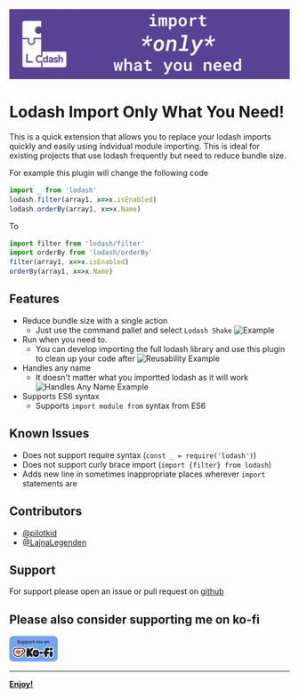 <img style="width:auto; max-height:256px" src="images/banner.png"/>
    

# Lodash Import Only What You Need!

This is a quick extension that allows you to replace your lodash imports quickly and easily using indvidual module importing. This is ideal for existing projects that use lodash frequently but need to reduce bundle size.

For example this plugin will change the following code
```js
import _ from 'lodash'
lodash.filter(array1, x=>x.isEnabled)
lodash.orderBy(array1, x=>x.Name)
```
To
```js
import filter from 'lodash/filter'
import orderBy from 'lodash/orderBy'
filter(array1, x=>x.isEnabled)
orderBy(array1, x=>x.Name)
```

## Features

- Reduce bundle size with a single action
    - Just use the command pallet and select `Lodash Shake`
    ![Example](https://github.com/pilotkid/lodash-only-import-what-you-need/raw/master/images/NormalDemo.gif)
- Run when you need to.
    - You can develop importing the full lodash library and use this plugin to clean up your code after
    ![Reusability Example](https://github.com/pilotkid/lodash-only-import-what-you-need/raw/master/images/Reuseablility.gif)
- Handles any name
    - It doesn't matter what you importted lodash as it will work
    ![Handles Any Name Example](https://github.com/pilotkid/lodash-only-import-what-you-need/raw/master/images/HandlesAnyName.gif)
- Supports ES6 syntax
    - Supports `import module from` syntax from ES6



## Known Issues

- Does not support require syntax (`const _ = require('lodash')`)
- Does not support curly brace import (`import {filter} from lodash`)
- Adds new line in sometimes inappropriate places wherever `import` statements are

## Contributors
- [@pilotkid](https://github.com/pilotkid)
- [@LajnaLegenden](https://github.com/LajnaLegenden)

## Support
For support please open an issue or pull request on [github](https://github.com/pilotkid/lodash-only-import-what-you-need)

## Please also consider supporting me on ko-fi
<a href='https://ko-fi.com/marcellobachechi' target='_blank'><img height='35' style='border:0px;height:46px;' src='images/kofi.png' border='0' alt='Buy Me a Coffee at ko-fi.com' />


---

**Enjoy!**
